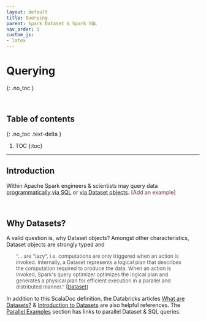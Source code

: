 ```yaml
---
layout: default
title: Querying
parent: Spark Dataset & Spark SQL
nav_order: 1
custom_js:
- latex
---
```


# Querying
{: .no_toc }

<br>

## Table of contents
{: .no_toc .text-delta }

1. TOC
{:toc}

---


## Introduction

Within Apache Spark engineers & scientists may query data [programmatically via SQL](http://spark.apache.org/docs/2.4.7/sql-getting-started.html#running-sql-queries-programmatically) or [via Dataset objects](https://databricks.com/glossary/what-are-datasets).  <span style="color: #722f37">[Add an example]</span>

<br>

## Why Datasets?

A valid question is, why Dataset objects?  Amongst other characteristics, Dataset objects are strongly typed and

<p style="margin-left: 25px; margin-right: 25px; font-size: 95%">
  <span style="color: #555555">&ldquo;... are "lazy", i.e. computations are only triggered when an action is invoked. Internally, a Dataset represents a
  logical plan that describes the computation required to produce the data. When an action is invoked, Spark's query
  optimizer optimizes the logical plan and generates a physical plan for efficient execution in a parallel and distributed manner.&rdquo;</span>
  [<a href="https://spark.apache.org/docs/latest/api/scala/org/apache/spark/sql/Dataset.html">Dataset</a>]
</p>

In addition to this ScalaDoc definition, the Databricks articles <a href="https://databricks.com/glossary/what-are-datasets">What are Datasets?</a> &
<a href="https://docs.databricks.com/spark/latest/dataframes-datasets/introduction-to-datasets.html">Introduction to Datasets</a>
are also helpful references.  The [Parallel Examples](parallel-examples.md) section has links to parallel Dataset & SQL queries.

<br>
<br>
<br>
<br>

